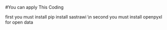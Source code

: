#You can apply This Coding

first you must install pip install sastrawi \n
second you must install openpyxl for open data